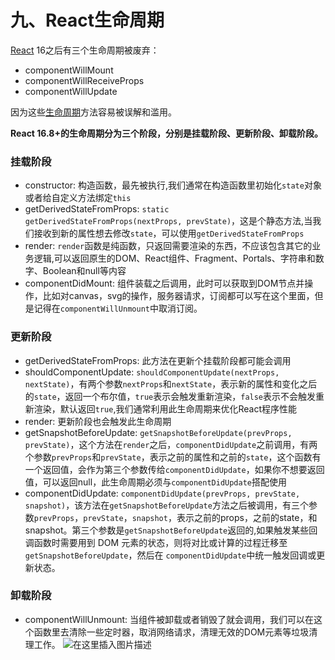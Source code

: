 # 九、React生命周期

[React](https://so.csdn.net/so/search?q=React&spm=1001.2101.3001.7020) 16之后有三个生命周期被废弃：

- componentWillMount
- componentWillReceiveProps
- componentWillUpdate

因为这些[生命周期](https://so.csdn.net/so/search?q=生命周期&spm=1001.2101.3001.7020)方法容易被误解和滥用。

**React 16.8+的生命周期分为三个阶段，分别是挂载阶段、更新阶段、卸载阶段。**

### 挂载阶段

- constructor: 构造函数，最先被执行,我们通常在构造函数里初始化`state`对象或者给自定义方法绑定`this`
- getDerivedStateFromProps: `static getDerivedStateFromProps(nextProps, prevState)`，这是个静态方法,当我们接收到新的属性想去修改`state`，可以使用`getDerivedStateFromProps`
- render: `render`函数是纯函数，只返回需要渲染的东西，不应该包含其它的业务逻辑,可以返回原生的DOM、React组件、Fragment、Portals、字符串和数字、Boolean和null等内容
- componentDidMount: 组件装载之后调用，此时可以获取到DOM节点并操作，比如对canvas，svg的操作，服务器请求，订阅都可以写在这个里面，但是记得在`componentWillUnmount`中取消订阅。

### 更新阶段

- getDerivedStateFromProps: 此方法在更新个挂载阶段都可能会调用
- shouldComponentUpdate: `shouldComponentUpdate(nextProps, nextState)`，有两个参数`nextProps`和`nextState`，表示新的属性和变化之后的`state`，返回一个布尔值，`true`表示会触发重新渲染，`false`表示不会触发重新渲染，默认返回`true`,我们通常利用此生命周期来优化React程序性能
- render: 更新阶段也会触发此生命周期
- getSnapshotBeforeUpdate: `getSnapshotBeforeUpdate(prevProps, prevState)`，这个方法在`render`之后，`componentDidUpdate`之前调用，有两个参数`prevProps`和`prevState`，表示之前的属性和之前的`state`，这个函数有一个返回值，会作为第三个参数传给`componentDidUpdate`，如果你不想要返回值，可以返回null，此生命周期必须与`componentDidUpdate`搭配使用
- componentDidUpdate: `componentDidUpdate(prevProps, prevState, snapshot)`，该方法在`getSnapshotBeforeUpdate`方法之后被调用，有三个参数`prevProps`，`prevState`，`snapshot`，表示之前的props，之前的state，和snapshot。第三个参数是`getSnapshotBeforeUpdate`返回的,如果触发某些回调函数时需要用到 DOM 元素的状态，则将对比或计算的过程迁移至`getSnapshotBeforeUpdate`，然后在 `componentDidUpdate`中统一触发回调或更新状态。

### 卸载阶段

- componentWillUnmount: 当组件被卸载或者销毁了就会调用，我们可以在这个函数里去清除一些定时器，取消网络请求，清理无效的DOM元素等垃圾清理工作。
  ![在这里插入图片描述](https://md-1304276643.cos.ap-beijing.myqcloud.com/uPic/watermark,type_ZmFuZ3poZW5naGVpdGk,shadow_10,text_aHR0cHM6Ly9ibG9nLmNzZG4ubmV0L3FxXzE2NTI1Mjc5,size_16,color_FFFFFF,t_70.png)